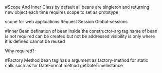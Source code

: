 #Scope And Inner Class
by default all beans are singleton and returning new object each time requires scope to set as prototype

scope for web applications
Request
Session
Global-sessions

#Inner Bean
defination of bean inside the constructor-arg tag
name of bean is not required
can be created but not be addressed
visibility is only where it is defined
cannot be reused

Why required?- 


#Factory Method
bean tag has a argument as factory-method for static calls such as for DateFormat method getDateTimeInstance